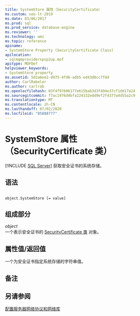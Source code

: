 ```yaml
---
title: SystemStore 属性（SecurityCertificate）
ms.custom: seo-lt-2019
ms.date: 03/06/2017
ms.prod: sql
ms.prod_service: database-engine
ms.reviewer: ''
ms.technology: wmi
ms.topic: reference
apiname:
- SystemStore Property (SecurityCertificate Class)
apilocation:
- sqlmgmproviderxpsp2up.mof
apitype: MOFDef
helpviewer_keywords:
- SystemStore property
ms.assetid: 5d2a6ee2-d975-4fd6-adb5-ed43d0cc7fdd
author: CarlRabeler
ms.author: carlrab
ms.openlocfilehash: 03f4f97606177e615bab3d3f494e37cf1dd17a24
ms.sourcegitcommit: f7ac1976d4bfa224332edd9ef2f4377a4d55a2c9
ms.translationtype: MT
ms.contentlocale: zh-CN
ms.lasthandoff: 07/02/2020
ms.locfileid: "85888777"
---
```

# <a name="systemstore-property-securitycertificate-class"></a>SystemStore 属性（SecurityCertificate 类）
[!INCLUDE [SQL Server](../../../includes/applies-to-version/sqlserver.md)]
  获取安全证书的系统存储。  
  
## <a name="syntax"></a>语法  
  
```  
  
object.SystemStore [= value]  
```  
  
## <a name="parts"></a>组成部分  
 *object*  
 一个表示安全证书的 [SecurityCertificate 类](../../../relational-databases/wmi-provider-configuration-classes/securitycertificate-class/securitycertificate-class.md) 对象。  
  
## <a name="property-valuereturn-value"></a>属性值/返回值  
 一个为安全证书指定系统存储的字符串值。  
  
## <a name="remarks"></a>备注  
  
## <a name="see-also"></a>另请参阅  
 [配置服务器网络协议和网络库](https://msdn.microsoft.com/library/ms177485\(v=sql.100\).aspx)  
  
  
